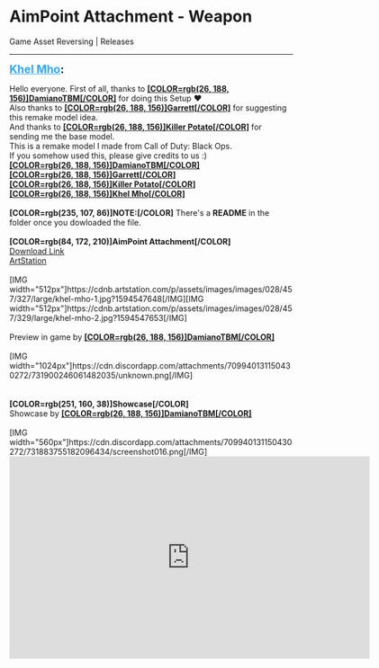 # AimPoint Attachment - Weapon
Game Asset Reversing | Releases

---
<strong style="font-size: 1.4em;"><span style="text-decoration: underline;text-decoration-color: #34a7f9;"><span style="color:#34a7f9;">Khel Mho</span></span>:</strong>

<p>Hello everyone. First of all, thanks to <a href="https://twitter.com/DamianoTBM"><strong>[COLOR=rgb(26, 188, 156)]DamianoTBM[/COLOR]</strong></a> for doing this Setup ❤<br />Also thanks to <a href="https://twitter.com/Garrett33327602"><strong>[COLOR=rgb(26, 188, 156)]Garrett[/COLOR]</strong></a> for suggesting this remake model idea.<br />And thanks to <a href="https://twitter.com/KillerPotato098"><strong>[COLOR=rgb(26, 188, 156)]Killer Potato[/COLOR]</strong></a> for sending me the base model.<br />This is a remake model I made from Call of Duty: Black Ops.<br />If you somehow used this, please give credits to us :)<br />
<a href="https://twitter.com/DamianoTBM"><strong>[COLOR=rgb(26, 188, 156)]DamianoTBM[/COLOR]</strong></a><br /><a href="https://twitter.com/Garrett33327602"><strong>[COLOR=rgb(26, 188, 156)]Garrett[/COLOR]</strong></a><br /><a href="https://twitter.com/KillerPotato098"><strong>[COLOR=rgb(26, 188, 156)]Killer Potato[/COLOR]</strong></a><br /><a href="https://twitter.com/KhelMho"><strong>[COLOR=rgb(26, 188, 156)]Khel Mho[/COLOR]</strong></a>
<br /><br /><strong>[COLOR=rgb(235, 107, 86)]NOTE:[/COLOR]</strong> There&#39;s a <strong>README</strong> in the folder once you dowloaded the file.<br /><br /><strong>[COLOR=rgb(84, 172, 210)]AimPoint Attachment[/COLOR]</strong><br />
<a href="https://mega.nz/file/iJpHgRwC#AHhKGh9alx0h71dGuXP1mFZ69uZcDwM5ZkhANXHEfAI">Download Link</a><br /><a href="https://www.artstation.com/artwork/q9QAzD">ArtStation</a><br /><br />[IMG width=&quot;512px&quot;]https://cdnb.artstation.com/p/assets/images/images/028/457/327/large/khel-mho-1.jpg?1594547648[/IMG][IMG width=&quot;512px&quot;]https://cdnb.artstation.com/p/assets/images/images/028/457/329/large/khel-mho-2.jpg?1594547653[/IMG]<br /><br />Preview in game by <a href="https://twitter.com/DamianoTBM"><strong>[COLOR=rgb(26, 188, 156)]DamianoTBM[/COLOR]</strong></a><br /><br />[IMG width=&quot;1024px&quot;]https://cdn.discordapp.com/attachments/709940131150430272/731900246061482035/unknown.png[/IMG]<br />
<br /><br /><strong>[COLOR=rgb(251, 160, 38)]Showcase[/COLOR]</strong><br />
Showcase by <a href="https://www.youtube.com/channel/UCCDsjvVX01bqn9qpSBihxAw"><strong>[COLOR=rgb(26, 188, 156)]DamianoTBM[/COLOR]</strong></a><br /><br />[IMG width=&quot;560px&quot;]https://cdn.discordapp.com/attachments/709940131150430272/731883755182096434/screenshot016.png[/IMG]<br /><iframe type="text/html" width="640" height="360" src="https://www.youtube.com/embed/BqsVusGHN5M" frameborder="0"></iframe><br />
</p>

